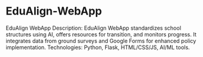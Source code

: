 # EduAlign-WebApp
EduAlign WebApp Description: EduAlign WebApp standardizes school structures using AI, offers resources for transition, and monitors progress. It integrates data from ground surveys and Google Forms for enhanced policy implementation.  Technologies: Python, Flask, HTML/CSS/JS, AI/ML tools.
